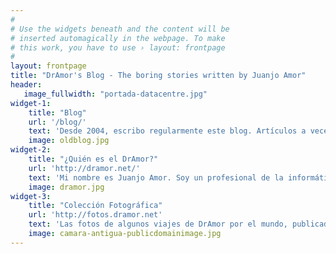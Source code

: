 ```yaml
---
#
# Use the widgets beneath and the content will be
# inserted automagically in the webpage. To make
# this work, you have to use › layout: frontpage
#
layout: frontpage
title: "DrAmor's Blog - The boring stories written by Juanjo Amor"
header:
   image_fullwidth: "portada-datacentre.jpg"
widget-1:
    title: "Blog"
    url: '/blog/'
    text: 'Desde 2004, escribo regularmente este blog. Artículos a veces de índole social, pero sobre todo de carácter técnico. Principalmente sobre el paradigma que más me ha motivado siempre: el <em>open source</em> o software libre. Pero ojo, que puede que cuele hasta ¡recetas de cocina!'
    image: oldblog.jpg
widget-2:
    title: "¿Quién es el DrAmor?"
    url: 'http://dramor.net/'
    text: 'Mi nombre es Juanjo Amor. Soy un profesional de la informática especialista en sistemas Unix/Linux y durante mucho tiempo, <em>activista</em> del modelo de software libre. Inquietudes diversas me han llevado a pasar de empresa a investigación y viceversa. Pero DrAmor es, sobre todo, una pequeña broma que hicimos unos amigos hace muchos años.'
    image: dramor.jpg
widget-3:
    title: "Colección Fotográfica"
    url: 'http://fotos.dramor.net'
    text: 'Las fotos de algunos viajes de DrAmor por el mundo, publicadas con licencia <a href="http://creativecommons.org/licenses/by-sa/3.0/deed.es_ES">Creative Commons Attribution-ShareAlike</a>. Ahora ya alojadas en <a href="https://www.flickr.com/photos/dramor/albums">Flickr</a>, hasta que Yahoo decida lo contrario. La mayoría de los viajes tienen como excusa la participación en diversos congresos relacionados con la informática y la sociedad digital. Y faltan muchas, muchísimas fotos. Incluso hay viajes que no están aquí, por falta de tiempo.'
    image: camara-antigua-publicdomainimage.jpg
---
```


